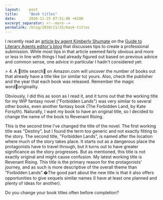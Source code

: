 ```yaml
---
layout:    post
title:     "Book titles"
date:      2010-11-25 07:51:06 +0100
excerpt_separator: <!--more-->
permalink: /blog/2010/11/25/book-titles
---
```


I recently read an [article by agent Kimberly Shumate](http://www.guidetoliteraryagents.com/blog/Agent+Kimberly+Shumate+On+How+To+Create+A+Professional+Submission.aspx) on the [Guide to Literary Agents editor's blog](http://guidetoliteraryagents.com/blog/) that discusses tips to create a professional submission. While most tips in that article seemed fairly obvious and more or less in line with things I had already figured out based on previous advice and common sense, one advice in particular I hadn't considered yet:

<!--more-->> 4. A title search on Amazon.com will uncover the number of books out that already have a title like (or similar to) yours. Also, check the publisher and the year that each book was released. Remember the magic wordoriginality.
Obviously, I did this as soon as I read it, and it turns out that the working title for my WIP fantasy novel (&quot;Forbidden Lands&quot;) was very similar to several other books, even another fantasy book (The Forbidden Land, by Kate Forsyth). Naturally, I want my book to have an original title, so I decided to change the name of the book to Revenant Rising.

This is the second time I've changed the title of the novel. The first working title was &quot;Destiny&quot;, but I found the term too generic and not exactly fitting to the story. The second title, &quot;Forbidden Lands&quot;, is named after the location where much of the story takes place. It starts out as a dangerous place the protagonists have to travel through, but it turns out to have greater significance as the story progresses. But as mentioned, this title is not exactly original and might cause confusion. My latest working title is Revenant Rising. This title is the primary reason for the protagonists' journey, and as such is more descriptive of the overall theme than &quot;Forbidden Lands&quot;.�The good part about the new title is that it also offers opportunities to give sequels similar names (I have at least one planned and plenty of ideas for another).

Do you change your book titles often before completion?